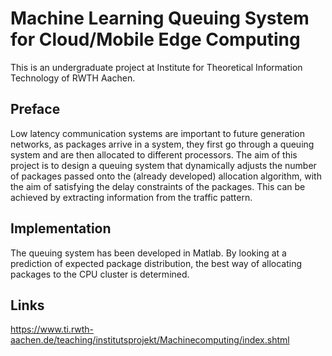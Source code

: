 # Machine Learning Queuing System for Cloud/Mobile Edge Computing

This is an undergraduate project at Institute for Theoretical Information Technology of RWTH Aachen.

## Preface
Low latency communication systems are important to future generation networks, as packages arrive in a system, they first go through a queuing system and are then allocated to different processors. The aim of this project is to design a queuing system that dynamically adjusts the number of packages passed onto the (already developed) allocation algorithm, with the aim of satisfying the delay constraints of the packages. This can be achieved by extracting information from the traffic pattern.

## Implementation
The queuing system has been developed in Matlab.
By looking at a prediction of expected package distribution, the best way of allocating packages to the CPU cluster is determined.

## Links
https://www.ti.rwth-aachen.de/teaching/institutsprojekt/Machinecomputing/index.shtml
